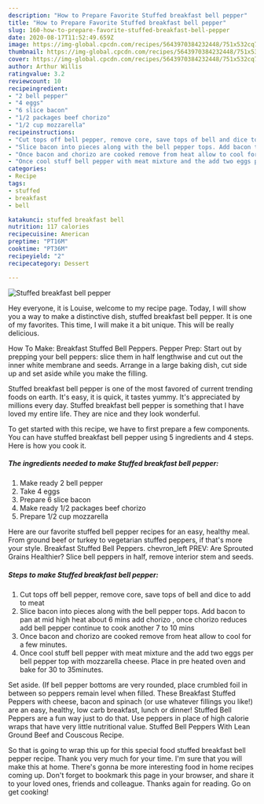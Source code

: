 ```yaml
---
description: "How to Prepare Favorite Stuffed breakfast bell pepper"
title: "How to Prepare Favorite Stuffed breakfast bell pepper"
slug: 160-how-to-prepare-favorite-stuffed-breakfast-bell-pepper
date: 2020-08-17T11:52:49.659Z
image: https://img-global.cpcdn.com/recipes/5643970384232448/751x532cq70/stuffed-breakfast-bell-pepper-recipe-main-photo.jpg
thumbnail: https://img-global.cpcdn.com/recipes/5643970384232448/751x532cq70/stuffed-breakfast-bell-pepper-recipe-main-photo.jpg
cover: https://img-global.cpcdn.com/recipes/5643970384232448/751x532cq70/stuffed-breakfast-bell-pepper-recipe-main-photo.jpg
author: Arthur Willis
ratingvalue: 3.2
reviewcount: 10
recipeingredient:
- "2 bell pepper"
- "4 eggs"
- "6 slice bacon"
- "1/2 packages beef chorizo"
- "1/2 cup mozzarella"
recipeinstructions:
- "Cut tops off bell pepper, remove core, save tops of bell and dice to add to meat"
- "Slice bacon into pieces along with the bell pepper tops. Add bacon to pan at mid high heat about 6 mins add chorizo , once chorizo reduces add bell pepper continue to cook another 7 to 10 mins"
- "Once bacon and chorizo are cooked remove from heat allow to cool for a few minutes."
- "Once cool stuff bell pepper with meat mixture and the add two eggs per bell pepper top with mozzarella cheese. Place in pre heated oven and bake for 30 to 35minutes."
categories:
- Recipe
tags:
- stuffed
- breakfast
- bell

katakunci: stuffed breakfast bell 
nutrition: 117 calories
recipecuisine: American
preptime: "PT16M"
cooktime: "PT36M"
recipeyield: "2"
recipecategory: Dessert

---
```



![Stuffed breakfast bell pepper](https://img-global.cpcdn.com/recipes/5643970384232448/751x532cq70/stuffed-breakfast-bell-pepper-recipe-main-photo.jpg)

Hey everyone, it is Louise, welcome to my recipe page. Today, I will show you a way to make a distinctive dish, stuffed breakfast bell pepper. It is one of my favorites. This time, I will make it a bit unique. This will be really delicious.

How To Make: Breakfast Stuffed Bell Peppers. Pepper Prep: Start out by prepping your bell peppers: slice them in half lengthwise and cut out the inner white membrane and seeds. Arrange in a large baking dish, cut side up and set aside while you make the filling.

Stuffed breakfast bell pepper is one of the most favored of current trending foods on earth. It's easy, it is quick, it tastes yummy. It's appreciated by millions every day. Stuffed breakfast bell pepper is something that I have loved my entire life. They are nice and they look wonderful.


To get started with this recipe, we have to first prepare a few components. You can have stuffed breakfast bell pepper using 5 ingredients and 4 steps. Here is how you cook it.

##### The ingredients needed to make Stuffed breakfast bell pepper:

1. Make ready 2 bell pepper
1. Take 4 eggs
1. Prepare 6 slice bacon
1. Make ready 1/2 packages beef chorizo
1. Prepare 1/2 cup mozzarella


Here are our favorite stuffed bell pepper recipes for an easy, healthy meal. From ground beef or turkey to vegetarian stuffed peppers, if that&#39;s more your style. Breakfast Stuffed Bell Peppers. chevron_left PREV: Are Sprouted Grains Healthier? Slice bell peppers in half, remove interior stem and seeds. 

##### Steps to make Stuffed breakfast bell pepper:

1. Cut tops off bell pepper, remove core, save tops of bell and dice to add to meat
1. Slice bacon into pieces along with the bell pepper tops. Add bacon to pan at mid high heat about 6 mins add chorizo , once chorizo reduces add bell pepper continue to cook another 7 to 10 mins
1. Once bacon and chorizo are cooked remove from heat allow to cool for a few minutes.
1. Once cool stuff bell pepper with meat mixture and the add two eggs per bell pepper top with mozzarella cheese. Place in pre heated oven and bake for 30 to 35minutes.


Set aside. (If bell pepper bottoms are very rounded, place crumbled foil in between so peppers remain level when filled. These Breakfast Stuffed Peppers with cheese, bacon and spinach (or use whatever fillings you like!) are an easy, healthy, low carb breakfast, lunch or dinner! Stuffed Bell Peppers are a fun way just to do that. Use peppers in place of high calorie wraps that have very little nutritional value. Stuffed Bell Peppers With Lean Ground Beef and Couscous Recipe. 

So that is going to wrap this up for this special food stuffed breakfast bell pepper recipe. Thank you very much for your time. I'm sure that you will make this at home. There's gonna be more interesting food in home recipes coming up. Don't forget to bookmark this page in your browser, and share it to your loved ones, friends and colleague. Thanks again for reading. Go on get cooking!
